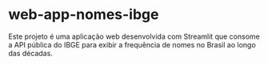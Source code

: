 # web-app-nomes-ibge
Este projeto é uma aplicação web desenvolvida com Streamlit que consome a API pública do IBGE para exibir a frequência de nomes no Brasil ao longo das décadas.

